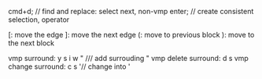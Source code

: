 cmd+d; // find and replace: select next, non-vmp
enter; // create consistent selection, operator

[: move the edge
]: move the next edge
(: move to previous block
): move to the next block

vmp surround: y s i w " /// add surrouding "
vmp delete surround: d s
vmp change surround: c s '// change into '

